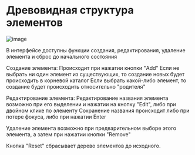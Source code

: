 # Древовидная структура элементов

![image](https://user-images.githubusercontent.com/102058870/226372321-5a0918d7-22e4-4ab7-b6f2-e57df2c124e3.png)

В интерфейсе доступны функции создания, редактирования, удаление элемента и сброс до начального состояния

Создание элемента:
  Происходит при нажатии кнопки "Add"
  Если не выбрать ни один элемент из существующих, то создание новых будет происходить в корневой каталог
  Если выбрать какой-либо элемент, то создание будет происходить относительно "родителя"

Редактирование элемента:
  Редактирование названия элемента возможно при его выделении и нажатии на кнопку "Edit", либо при двойном клике по элементу
  Сохранение названия происходит либо при потере фокуса, либо при нажатии Enter

Удаление элемента возможно при предварительном выборе этого элемента, а затем при нажатии кнопки "Remove"

Кнопка "Reset" сбрасывает дерево элементов до исходного.
